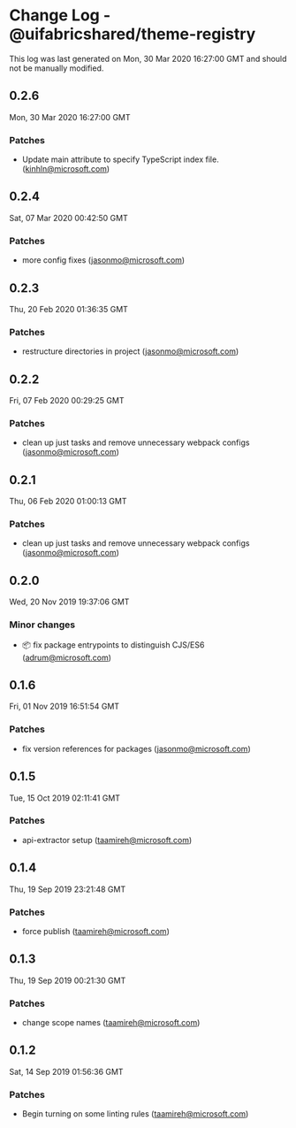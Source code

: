 # Change Log - @uifabricshared/theme-registry

This log was last generated on Mon, 30 Mar 2020 16:27:00 GMT and should not be manually modified.

## 0.2.6
Mon, 30 Mar 2020 16:27:00 GMT

### Patches

- Update main attribute to specify TypeScript index file. (kinhln@microsoft.com)
## 0.2.4
Sat, 07 Mar 2020 00:42:50 GMT

### Patches

- more config fixes (jasonmo@microsoft.com)
## 0.2.3
Thu, 20 Feb 2020 01:36:35 GMT

### Patches

- restructure directories in project (jasonmo@microsoft.com)
## 0.2.2
Fri, 07 Feb 2020 00:29:25 GMT

### Patches

- clean up just tasks and remove unnecessary webpack configs (jasonmo@microsoft.com)
## 0.2.1
Thu, 06 Feb 2020 01:00:13 GMT

### Patches

- clean up just tasks and remove unnecessary webpack configs (jasonmo@microsoft.com)
## 0.2.0
Wed, 20 Nov 2019 19:37:06 GMT

### Minor changes

- 📦 fix package entrypoints to distinguish CJS/ES6 (adrum@microsoft.com)
## 0.1.6
Fri, 01 Nov 2019 16:51:54 GMT

### Patches

- fix version references for packages (jasonmo@microsoft.com)
## 0.1.5
Tue, 15 Oct 2019 02:11:41 GMT

### Patches

- api-extractor setup (taamireh@microsoft.com)
## 0.1.4
Thu, 19 Sep 2019 23:21:48 GMT

### Patches

- force publish (taamireh@microsoft.com)
## 0.1.3
Thu, 19 Sep 2019 00:21:30 GMT

### Patches

- change scope names (taamireh@microsoft.com)
## 0.1.2
Sat, 14 Sep 2019 01:56:36 GMT

### Patches

- Begin turning on some linting rules (taamireh@microsoft.com)